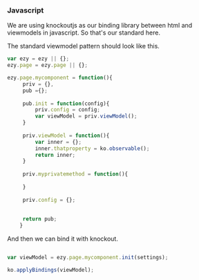 ### Javascript

We are using knockoutjs as our binding library between html and viewmodels in javascript.
So that's our standard here.

The standard viewmodel pattern should look like this.

```javascript
var ezy = ezy || {};
ezy.page = ezy.page || {};

ezy.page.mycomponent = function(){
	 priv = {},
	 pub ={};
	 	 	 	 
	 pub.init = function(config){
		 priv.config = config;
		 var viewModel = priv.viewModel();
	 }
	 
	 priv.viewModel = function(){
		 var inner = {};
		 inner.thatproperty = ko.observable();
		 return inner;
	 }
	 
	 priv.myprivatemethod = function(){
		 
	 }
	 
	 priv.config = {};
	 
	 
	 return pub;
	}
```

And then we can bind it with knockout.

```javascript

var viewModel = ezy.page.mycomponent.init(settings);

ko.applyBindings(viewModel);
```
